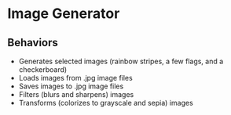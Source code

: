 # Image Generator

## Behaviors

* Generates selected images (rainbow stripes, a few flags, and a checkerboard)
* Loads images from .jpg image files
* Saves images to .jpg image files
* Filters (blurs and sharpens) images
* Transforms (colorizes to grayscale and sepia) images